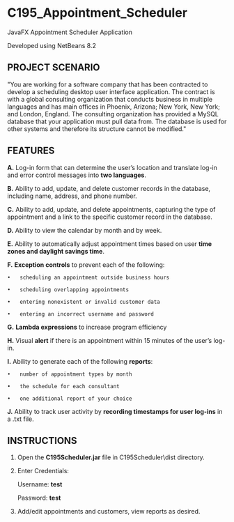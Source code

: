 # C195_Appointment_Scheduler
JavaFX Appointment Scheduler Application

Developed using NetBeans 8.2


## PROJECT SCENARIO

"You are working for a software company that has been contracted to develop a scheduling desktop user interface application. 
The contract is with a global consulting organization that conducts business in multiple languages and has main offices in 
Phoenix, Arizona; New York, New York; and London, England. The consulting organization has provided a MySQL database that your 
application must pull data from. The database is used for other systems and therefore its structure cannot be modified."


## FEATURES

**A.**   Log-in form that can determine the user’s location and translate log-in and error control messages into **two languages**.

**B.**   Ability to add, update, and delete customer records in the database, including name, address, and phone number.

**C.**   Ability to add, update, and delete appointments, capturing the type of appointment and a link to the 
specific customer record in the database.

**D.**   Ability to view the calendar by month and by week.

**E.**    Ability to automatically adjust appointment times based on user **time zones and daylight savings time**.

**F.**   **Exception controls** to prevent each of the following:

    •   scheduling an appointment outside business hours

    •   scheduling overlapping appointments

    •   entering nonexistent or invalid customer data

    •   entering an incorrect username and password

**G.**  **Lambda expressions** to increase program efficiency

**H.**   Visual **alert** if there is an appointment within 15 minutes of the user’s log-in.

**I.**   Ability to generate each of the following **reports**:

    •   number of appointment types by month

    •   the schedule for each consultant

    •   one additional report of your choice

**J.**   Ability to track user activity by **recording timestamps for user log-ins** in a .txt file. 


## INSTRUCTIONS

1. Open the **C195Scheduler.jar** file in C195Scheduler\dist directory.

2. Enter Credentials:

    Username: **test**
    
    Password: **test**
    
3. Add/edit appointments and customers, view reports as desired.
